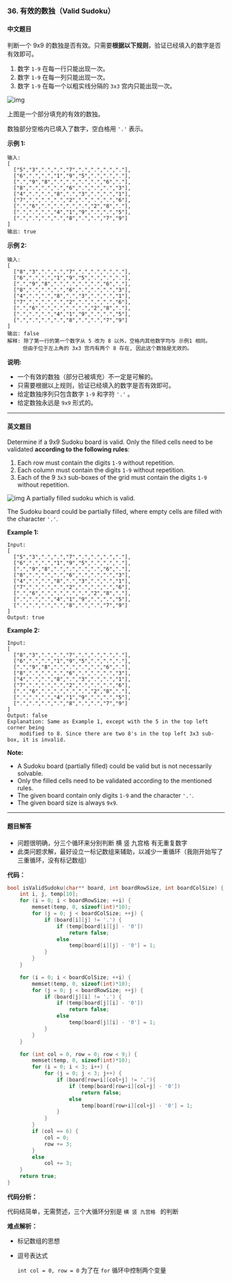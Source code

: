 ### 36. 有效的数独（Valid Sudoku）

#### 中文题目

判断一个 9x9 的数独是否有效。只需要**根据以下规则**，验证已经填入的数字是否有效即可。

1. 数字 `1-9` 在每一行只能出现一次。
2. 数字 `1-9` 在每一列只能出现一次。
3. 数字 `1-9` 在每一个以粗实线分隔的 `3x3` 宫内只能出现一次。

![img](https://upload.wikimedia.org/wikipedia/commons/thumb/f/ff/Sudoku-by-L2G-20050714.svg/250px-Sudoku-by-L2G-20050714.svg.png)

上图是一个部分填充的有效的数独。

数独部分空格内已填入了数字，空白格用 `'.'` 表示。

**示例 1:**

```
输入:
[
  ["5","3",".",".","7",".",".",".","."],
  ["6",".",".","1","9","5",".",".","."],
  [".","9","8",".",".",".",".","6","."],
  ["8",".",".",".","6",".",".",".","3"],
  ["4",".",".","8",".","3",".",".","1"],
  ["7",".",".",".","2",".",".",".","6"],
  [".","6",".",".",".",".","2","8","."],
  [".",".",".","4","1","9",".",".","5"],
  [".",".",".",".","8",".",".","7","9"]
]
输出: true
```

**示例 2:**

```
输入:
[
  ["8","3",".",".","7",".",".",".","."],
  ["6",".",".","1","9","5",".",".","."],
  [".","9","8",".",".",".",".","6","."],
  ["8",".",".",".","6",".",".",".","3"],
  ["4",".",".","8",".","3",".",".","1"],
  ["7",".",".",".","2",".",".",".","6"],
  [".","6",".",".",".",".","2","8","."],
  [".",".",".","4","1","9",".",".","5"],
  [".",".",".",".","8",".",".","7","9"]
]
输出: false
解释: 除了第一行的第一个数字从 5 改为 8 以外，空格内其他数字均与 示例1 相同。
     但由于位于左上角的 3x3 宫内有两个 8 存在, 因此这个数独是无效的。
```

**说明:**

- 一个有效的数独（部分已被填充）不一定是可解的。
- 只需要根据以上规则，验证已经填入的数字是否有效即可。
- 给定数独序列只包含数字 `1-9` 和字符 `'.'` 。
- 给定数独永远是 `9x9` 形式的。

---

#### 英文题目

Determine if a 9x9 Sudoku board is valid. Only the filled cells need to be validated **according to the following rules**:

1. Each row must contain the digits `1-9` without repetition.
2. Each column must contain the digits `1-9` without repetition.
3. Each of the 9 `3x3` sub-boxes of the grid must contain the digits `1-9` without repetition.

![img](https://upload.wikimedia.org/wikipedia/commons/thumb/f/ff/Sudoku-by-L2G-20050714.svg/250px-Sudoku-by-L2G-20050714.svg.png)
 A partially filled sudoku which is valid.

The Sudoku board could be partially filled, where empty cells are filled with the character `'.'`.

**Example 1:**

```
Input:
[
  ["5","3",".",".","7",".",".",".","."],
  ["6",".",".","1","9","5",".",".","."],
  [".","9","8",".",".",".",".","6","."],
  ["8",".",".",".","6",".",".",".","3"],
  ["4",".",".","8",".","3",".",".","1"],
  ["7",".",".",".","2",".",".",".","6"],
  [".","6",".",".",".",".","2","8","."],
  [".",".",".","4","1","9",".",".","5"],
  [".",".",".",".","8",".",".","7","9"]
]
Output: true
```

**Example 2:**

```
Input:
[
  ["8","3",".",".","7",".",".",".","."],
  ["6",".",".","1","9","5",".",".","."],
  [".","9","8",".",".",".",".","6","."],
  ["8",".",".",".","6",".",".",".","3"],
  ["4",".",".","8",".","3",".",".","1"],
  ["7",".",".",".","2",".",".",".","6"],
  [".","6",".",".",".",".","2","8","."],
  [".",".",".","4","1","9",".",".","5"],
  [".",".",".",".","8",".",".","7","9"]
]
Output: false
Explanation: Same as Example 1, except with the 5 in the top left corner being 
    modified to 8. Since there are two 8's in the top left 3x3 sub-box, it is invalid.
```

**Note:**

- A Sudoku board (partially filled) could be valid but is not necessarily solvable.
- Only the filled cells need to be validated according to the mentioned rules.
- The given board contain only digits `1-9` and the character `'.'`.
- The given board size is always `9x9`.

---

#### 题目解答

- 问题很明确，分三个循环来分别判断 横 竖 九宫格 有无重复数字
- 此类问题求解，最好设立一标记数组来辅助，以减少一重循环（我刚开始写了三重循环，没有标记数组）

**代码：**

```c
bool isValidSudoku(char** board, int boardRowSize, int boardColSize) {  //leetCode36
    int i, j, temp[10];
    for (i = 0; i < boardRowSize; ++i) {
        memset(temp, 0, sizeof(int)*10);
        for (j = 0; j < boardColSize; ++j) {
            if (board[i][j] != '.') {
                if (temp[board[i][j] - '0'])
                    return false;
                else
                    temp[board[i][j] - '0'] = 1;
            }
        }
    }

    for (i = 0; i < boardColSize; ++i) {
        memset(temp, 0, sizeof(int)*10);
        for (j = 0; j < boardRowSize; ++j) {
            if (board[j][i] != '.') {
                if (temp[board[j][i] - '0'])
                    return false;
                else
                    temp[board[j][i] - '0'] = 1;
            }
        }
    }

    for (int col = 0, row = 0; row < 9;) {
        memset(temp, 0, sizeof(int)*10);
        for (i = 0; i < 3; i++) {
            for (j = 0; j < 3; j++) {
                if (board[row+i][col+j] != '.'){
                    if (temp[board[row+i][col+j] - '0'])
                        return false;
                    else
                        temp[board[row+i][col+j] - '0'] = 1;
                }
            }
        }
        if (col == 6) {
            col = 0;
            row += 3;
        }
        else
            col += 3;
    }
    return true;
}
```

**代码分析：**

代码结简单，无需赘述，三个大循环分别是  `横 竖 九宫格 ` 的判断

**难点解析：**

- 标记数组的思想

- 逗号表达式

  `int col = 0, row = 0` 为了在 `for` 循环中控制两个变量